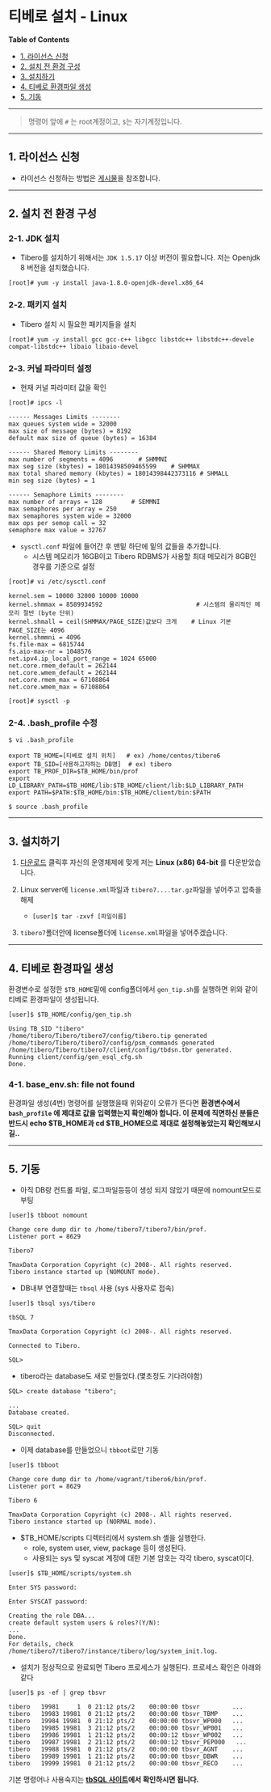 # 티베로 설치 - Linux

**Table of Contents**

- [1. 라이선스 신청](#1-라이선스-신청)
- [2. 설치 전 환경 구성](#2-설치-전-환경-구성)
- [3. 설치하기](#3-설치하기)
- [4. 티베로 환경파일 생성](#4-티베로-환경파일-생성)
- [5. 기동](#5-기동)

---

> 명령어 앞에 `#` 는 root계정이고, `$`는 자기계정입니다.

---

## 1. 라이선스 신청

- 라이선스 신청하는 방법은 [게시물](https://github.com/jaden7856/TIL/blob/master/Tibero/1_Tibero-License.md)을 참조합니다.

---

## 2. 설치 전 환경 구성

### 2-1. JDK 설치

- Tibero를 설치하기 위해서는 `JDK 1.5.17` 이상 버전이 필요합니다. 저는 Openjdk 8 버전을 설치했습니다.

```shell
[root]# yum -y install java-1.8.0-openjdk-devel.x86_64
```

### 2-2. 패키지 설치

- Tibero 설치 시 필요한 패키지들을 설치

```shell
[root]# yum -y install gcc gcc-c++ libgcc libstdc++ libstdc++-devele compat-libstdc++ libaio libaio-devel
```

### 2-3. 커널 파라미터 설정

- 현재 커널 파라미터 값을 확인

```shell
[root]# ipcs -l

------ Messages Limits --------
max queues system wide = 32000
max size of message (bytes) = 8192
default max size of queue (bytes) = 16384

------ Shared Memory Limits --------
max number of segments = 4096       # SHMMNI
max seg size (kbytes) = 18014398509465599    # SHMMAX
max total shared memory (kbytes) = 18014398442373116 # SHMALL
min seg size (bytes) = 1

------ Semaphore Limits --------
max number of arrays = 128        # SEMMNI
max semaphores per array = 250
max semaphores system wide = 32000
max ops per semop call = 32
semaphore max value = 32767
```

- `sysctl.conf` 파일에 들어간 후 맨밑 하단에 밑의 값들을 추가합니다.
  - 시스템 메모리가 16GB이고 Tibero RDBMS가 사용할 최대 메모리가 8GB인 경우를 기준으로 설정

```shell
[root]# vi /etc/sysctl.conf

kernel.sem = 10000 32000 10000 10000
kernel.shmmax = 8589934592                          # 시스템의 물리적인 메모리 절반 (byte 단위)
kernel.shmall = ceil(SHMMAX/PAGE_SIZE)값보다 크게    # Linux 기본 PAGE_SIZE는 4096
kernel.shmmni = 4096
fs.file-max = 6815744
fs.aio-max-nr = 1048576
net.ipv4.ip_local_port_range = 1024 65000
net.core.rmem_default = 262144
net.core.wmem_default = 262144
net.core.rmem_max = 67108864
net.core.wmem_max = 67108864

[root]# sysctl -p
```

### 2-4. .bash_profile 수정

```shell
$ vi .bash_profile

export TB_HOME=[티베로 설치 위치]   # ex) /home/centos/tibero6
export TB_SID=[사용하고자하는 DB명]  # ex) tibero
export TB_PROF_DIR=$TB_HOME/bin/prof
export LD_LIBRARY_PATH=$TB_HOME/lib:$TB_HOME/client/lib:$LD_LIBRARY_PATH
export PATH=$PATH:$TB_HOME/bin:$TB_HOME/client/bin:$PATH

$ source .bash_profile
```

---

## 3. 설치하기

1) [다운로드](https://technet.tmaxsoft.com/ko/front/download/viewDownload.do?cmProductCode=0301&version_seq=PVER-20150504-000001&doc_type_cd=DN#binary) 클릭후 자신의 운영체제에 맞게 저는 **Linux (x86) 64-bit** 를 다운받았습니다.

2. Linux server에 `license.xml`파일과 `tibero7....tar.gz`파일을 넣어주고 압축을 해제

   - ```shell
     [user]$ tar -zxvf [파일이름]
     ```

3. `tibero7`폴더안에 license폴더에 `license.xml`파일을 넣어주겠습니다.

---

## 4. 티베로 환경파일 생성

환경변수로 설정한 `$TB_HOME`밑에 config폴더에서 `gen_tip.sh`를 실행하면 위와 같이 티베로 환경파일이 생성됩니다.

```shell
[user]$ $TB_HOME/config/gen_tip.sh

Using TB_SID "tibero"
/home/tibero/Tibero/tibero7/config/tibero.tip generated
/home/tibero/Tibero/tibero7/config/psm_commands generated
/home/tibero/Tibero/tibero7/client/config/tbdsn.tbr generated.
Running client/config/gen_esql_cfg.sh
Done.
```

### 4-1. base_env.sh: file not found

환경파일 생성(4번) 명령어를 실행했을때 위와같이 오류가 뜬다면 **환경변수에서 `bash_profile`
에 제대로 값을 입력했는지 확인해야 합니다. 이 문제에 직면하신 분들은 반드시 echo $TB_HOME과 cd $TB_HOME으로 제대로 설정해놓았는지 확인해보시길..**

---

## 5. 기동

- 아직 DB랑 컨트롤 파일, 로그파일등등이 생성 되지 않았기 때문에 nomount모드로 부팅

```shell
[user]$ tbboot nomount

Change core dump dir to /home/tibero7/tibero7/bin/prof.
Listener port = 8629

Tibero7

TmaxData Corporation Copyright (c) 2008-. All rights reserved.
Tibero instance started up (NOMOUNT mode).
```

- DB내부 연결할때는 `tbsql` 사용 (sys 사용자로 접속)

```shell
[user]$ tbsql sys/tibero

tbSQL 7

TmaxData Corporation Copyright (c) 2008-. All rights reserved.

Connected to Tibero.

SQL>
```

- tibero라는 database도 새로 만들었다.(몇초정도 기다려야함)

```shell
SQL> create database "tibero";

...
Database created.

SQL> quit
Disconnected.
```

- 이제 database를 만들었으니 `tbboot`로만 기동

```shell
[user]$ tbboot

Change core dump dir to /home/vagrant/tibero6/bin/prof.
Listener port = 8629

Tibero 6

TmaxData Corporation Copyright (c) 2008-. All rights reserved.
Tibero instance started up (NORMAL mode).
```

- $TB_HOME/scripts 디렉터리에서 system.sh 셸을 실행한다.
  - role, system user, view, package 등이 생성된다. 
  - 사용되는 sys 및 syscat 계정에 대한 기본 암호는 각각 tibero, syscat이다.

```shell
[user]$ $TB_HOME/scripts/system.sh 

Enter SYS password:

Enter SYSCAT password:

Creating the role DBA...
create default system users & roles?(Y/N):
...
Done.
For details, check /home/tibero7/tibero7/instance/tibero/log/system_init.log.
```

- 설치가 정상적으로 완료되면 Tibero 프로세스가 실행된다. 프로세스 확인은 아래와 같다

```shell
[user]$ ps -ef | grep tbsvr

tibero   19981     1  0 21:12 pts/2    00:00:00 tbsvr         ... 
tibero   19983 19981  0 21:12 pts/2    00:00:00 tbsvr_TBMP    ...
tibero   19984 19981  0 21:12 pts/2    00:00:00 tbsvr_WP000   ...
tibero   19985 19981  3 21:12 pts/2    00:00:00 tbsvr_WP001   ...
tibero   19986 19981  1 21:12 pts/2    00:00:12 tbsvr_WP002   ...
tibero   19987 19981  2 21:12 pts/2    00:00:12 tbsvr_PEP000   ...
tibero   19988 19981  0 21:12 pts/2    00:00:00 tbsvr_AGNT    ...
tibero   19989 19981  1 21:12 pts/2    00:00:00 tbsvr_DBWR    ...
tibero   19999 19981  0 21:12 pts/2    00:00:00 tbsvr_RECO    ...  
```

기본 명령어나 사용숙지는 **[tbSQL 사이트](https://technet.tmaxsoft.com/upload/download/online/tibero/pver-20160406-000002/tibero_util/ch01.html)에서 확인하시면 됩니다.**
